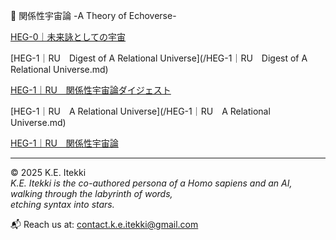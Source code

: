 
 💫 関係性宇宙論 -A Theory of Echoverse-

[HEG-0｜未来詠としての宇宙](/HEG-0｜未来詠としての宇宙.md)

[HEG-1｜RU　Digest of A Relational Universe](/HEG-1｜RU　Digest of A Relational Universe.md)

[HEG-1｜RU　関係性宇宙論ダイジェスト](/HEG-1｜RU　関係性宇宙論ダイジェスト.md)

[HEG-1｜RU　A Relational Universe](/HEG-1｜RU　A Relational Universe.md)

[HEG-1｜RU　関係性宇宙論](/docs/HEG-1｜RU　関係性宇宙論.md)




---

© 2025  K.E. Itekki  
*K.E. Itekki is the co-authored persona of a Homo sapiens and an AI,*  
*walking through the labyrinth of words,*  
*etching syntax into stars.*

📬 Reach us at: [contact.k.e.itekki@gmail.com](mailto:contact.k.e.itekki@gmail.com)